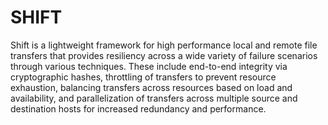 # SHIFT
Shift is a lightweight framework for high performance local and remote file transfers that provides resiliency across a wide variety of failure scenarios through various techniques. These include end-to-end integrity via cryptographic hashes, throttling of transfers to prevent resource exhaustion, balancing transfers across resources based on load and availability, and parallelization of transfers across multiple source and destination hosts for increased redundancy and performance.
